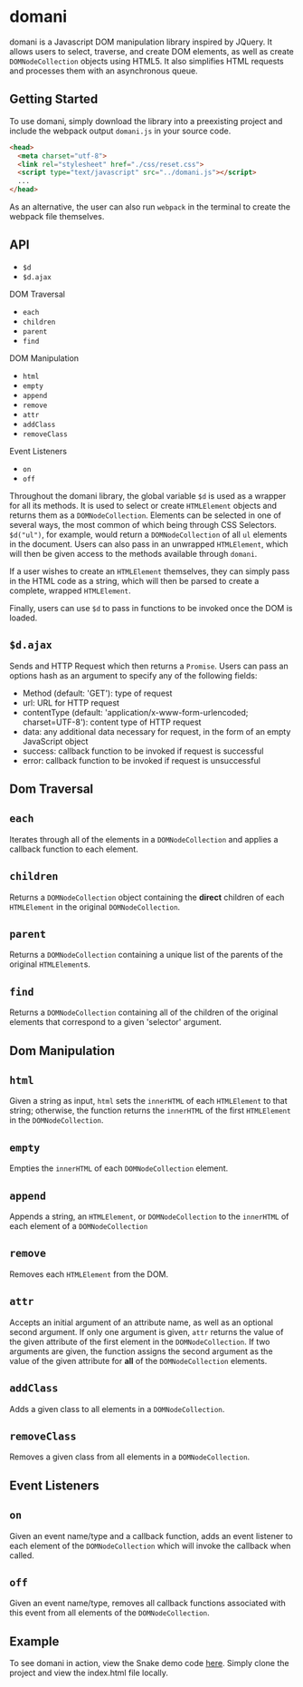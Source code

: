 # domani

domani is a Javascript DOM manipulation library inspired by JQuery. It allows users to select, traverse, and create DOM elements, as well as create `DOMNodeCollection` objects using HTML5. It also simplifies HTML requests and processes them with an asynchronous queue.

## Getting Started

To use domani, simply download the library into a preexisting project and include the webpack output `domani.js` in your source code.

```html
<head>
  <meta charset="utf-8">
  <link rel="stylesheet" href="./css/reset.css">
  <script type="text/javascript" src="../domani.js"></script>
  ...
</head>
```

As an alternative, the user can also run `webpack` in the terminal to create the webpack file themselves.

## API

* `$d`
* `$d.ajax`

DOM Traversal

* `each`
* `children`
* `parent`
* `find`

DOM Manipulation

* `html`
* `empty`
* `append`
* `remove`
* `attr`
* `addClass`
* `removeClass`

Event Listeners

* `on`
* `off`

Throughout the domani library, the global variable `$d` is used as a wrapper for all its methods. It is used to select or create `HTMLElement` objects and returns them as a `DOMNodeCollection`. Elements can be selected in one of several ways, the most common of which being through CSS Selectors. `$d("ul")`, for example, would return a `DOMNodeCollection` of all `ul` elements in the document. Users can also pass in an unwrapped `HTMLElement`, which will then be given access to the methods available through `domani`.

If a user wishes to create an `HTMLElement` themselves, they can simply pass in the HTML code as a string, which will then be parsed to create a complete, wrapped `HTMLElement`.

Finally, users can use `$d` to pass in functions to be invoked once the DOM is loaded.

## `$d.ajax`

Sends and HTTP Request which then returns a `Promise`. Users can pass an options hash as an argument to specify any of the following fields:
  * Method (default: 'GET'): type of request
  * url: URL for HTTP request
  * contentType (default: 'application/x-www-form-urlencoded; charset=UTF-8'): content type of HTTP request
  * data: any additional data necessary for request, in the form of an empty JavaScript object
  * success: callback function to be invoked if request is successful
  * error: callback function to be invoked if request is unsuccessful

## Dom Traversal

## `each`

Iterates through all of the elements in a `DOMNodeCollection` and applies a callback function to each element.

## `children`

Returns a `DOMNodeCollection` object containing the **direct** children of each `HTMLElement` in the original `DOMNodeCollection`.

## `parent`

Returns a `DOMNodeCollection` containing a unique list of the parents of the original `HTMLElement`s.

## `find`

Returns a `DOMNodeCollection` containing all of the children of the original elements that correspond to a given 'selector' argument.

## Dom Manipulation

## `html`

Given a string as input, `html` sets the `innerHTML` of each `HTMLElement` to that string; otherwise, the function returns the `innerHTML` of the first `HTMLElement` in the `DOMNodeCollection`.

## `empty`

Empties the `innerHTML` of each `DOMNodeCollection` element.

## `append`

Appends a string, an `HTMLElement`, or `DOMNodeCollection` to the `innerHTML` of each element of a `DOMNodeCollection`

## `remove`

Removes each `HTMLElement` from the DOM.

## `attr`

Accepts an initial argument of an attribute name, as well as an optional second argument. If only one argument is given, `attr` returns the value of the given attribute of the first element in the `DOMNodeCollection`. If two arguments are given, the function assigns the second argument as the value of the given attribute for **all** of the `DOMNodeCollection` elements.

## `addClass`

Adds a given class to all elements in a `DOMNodeCollection`.

## `removeClass`

Removes a given class from all elements in a `DOMNodeCollection`.

## Event Listeners

## `on`

Given an event name/type and a callback function, adds an event listener to each element of the `DOMNodeCollection` which will invoke the callback when called.

## `off`

Given an event name/type, removes all callback functions associated with this event from all elements of the `DOMNodeCollection`.

## Example

To see domani in action, view the Snake demo code [here](https://github.com/wwatkins09/snake). Simply clone the project and view the index.html file locally.
